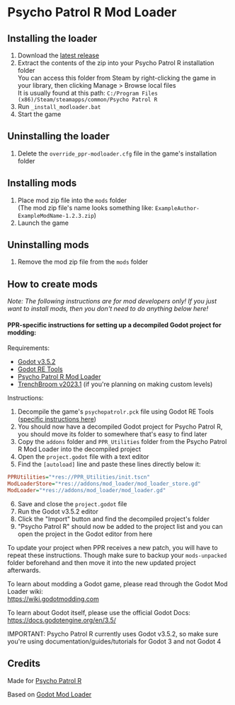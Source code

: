 # Psycho Patrol R Mod Loader

## Installing the loader

1. Download the [latest release](https://github.com/CruS-Modding-Infrastructure/ppr-modloader/releases)
2. Extract the contents of the zip into your Psycho Patrol R installation folder  
You can access this folder from Steam by right-clicking the game in your library, then clicking Manage > Browse local files  
It is usually found at this path: `C:/Program Files (x86)/Steam/steamapps/common/Psycho Patrol R`
3. Run `_install_modloader.bat`
4. Start the game

## Uninstalling the loader

1. Delete the `override_ppr-modloader.cfg` file in the game's installation folder

## Installing mods

1. Place mod zip file into the `mods` folder  
(The mod zip file's name looks something like: `ExampleAuthor-ExampleModName-1.2.3.zip`)
3. Launch the game

## Uninstalling mods

1. Remove the mod zip file from the `mods` folder

## How to create mods

*Note: The following instructions are for mod developers only! If you just want to install mods, then you don't need to do anything below here!*

#### PPR-specific instructions for setting up a decompiled Godot project for modding:

Requirements:
- [Godot v3.5.2](https://godotengine.org/download/archive/3.5.2-stable/)
- [Godot RE Tools](https://github.com/GDRETools/gdsdecomp/releases)
- [Psycho Patrol R Mod Loader](https://github.com/CruS-Modding-Infrastructure/ppr-modloader/releases)
- [TrenchBroom v2023.1](https://github.com/TrenchBroom/TrenchBroom/releases/tag/v2023.1) (if you're planning on making custom levels)

Instructions:
1. Decompile the game's `psychopatrolr.pck` file using Godot RE Tools ([specific instructions here](https://wiki.godotmodding.com/guides/modding/tools/decompile_games/))
2. You should now have a decompiled Godot project for Psycho Patrol R, you should move its folder to somewhere that's easy to find later
3. Copy the `addons` folder and `PPR_Utilities` folder from the Psycho Patrol R Mod Loader into the decompiled project
4. Open the `project.godot` file with a text editor
5. Find the `[autoload]` line and paste these lines directly below it:
```ini
PPRUtilities="*res://PPR_Utilities/init.tscn"
ModLoaderStore="*res://addons/mod_loader/mod_loader_store.gd"
ModLoader="*res://addons/mod_loader/mod_loader.gd"
```
6. Save and close the `project.godot` file
7. Run the Godot v3.5.2 editor
8. Click the "Import" button and find the decompiled project's folder
9. "Psycho Patrol R" should now be added to the project list and you can open the project in the Godot editor from here

To update your project when PPR receives a new patch, you will have to repeat these instructions. Though make sure to backup your `mods-unpacked` folder beforehand and then move it into the new updated project afterwards.

To learn about modding a Godot game, please read through the Godot Mod Loader wiki:  
https://wiki.godotmodding.com

To learn about Godot itself, please use the official Godot Docs:  
https://docs.godotengine.org/en/3.5/

IMPORTANT: Psycho Patrol R currently uses Godot v3.5.2, so make sure you're using documentation/guides/tutorials for Godot 3 and not Godot 4

## Credits

Made for [Psycho Patrol R](https://store.steampowered.com/app/1907590/Psycho_Patrol_R/)

Based on [Godot Mod Loader](https://github.com/GodotModding/godot-mod-loader)
